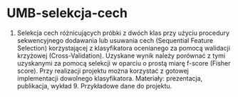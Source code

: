 # UMB-selekcja-cech

1.	Selekcja cech różnicujących próbki z dwóch klas przy użyciu procedury sekwencyjnego dodawania lub usuwania cech (Sequential Feature Selection) korzystającej z klasyfikatora ocenianego za pomocą walidacji krzyżowej (Cross-Validation). Uzyskane wynik należy porównać z tymi uzyskanymi za pomocą selekcji w oparciu o prostą miarę f-score (Fisher score). Przy realizacji projektu można korzystać z gotowej implementacji dowolnego klasyfikatora. Materiały: prezentacja, publikacja, wykład 9. Przykładowe dane do projektu.

